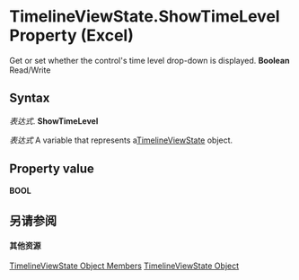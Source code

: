 
# TimelineViewState.ShowTimeLevel Property (Excel)

Get or set whether the control's time level drop-down is displayed.  **Boolean** Read/Write


## Syntax

 _表达式_. **ShowTimeLevel**

 _表达式_ A variable that represents a[TimelineViewState](65889a9f-0288-063a-c1b5-452b18df1479.md) object.


## Property value

 **BOOL**


## 另请参阅


#### 其他资源


[TimelineViewState Object Members](http://msdn.microsoft.com/library/9b780573-b467-94e8-122f-ca004522e7c4%28Office.15%29.aspx)
[TimelineViewState Object](65889a9f-0288-063a-c1b5-452b18df1479.md)